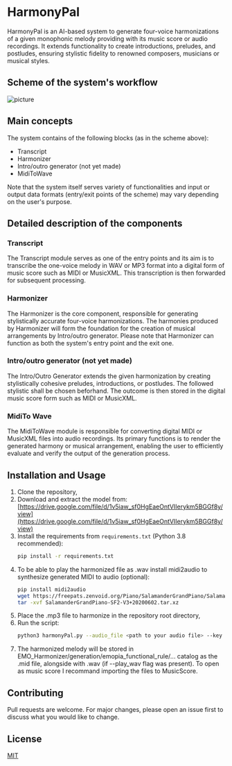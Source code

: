 # HarmonyPal

HarmonyPal is an AI-based system to generate four-voice harmonizations of a given monophonic melody providing with its music score or audio recordings. It extends functionality to create introductions, preludes, and postludes, ensuring stylistic fidelity to renowned composers, musicians or musical styles. 

## Scheme of the system's workflow
![picture](block-scheme-not-yet-made.png)

## Main concepts
The system contains of the following blocks (as in the scheme above):
- Transcript
- Harmonizer
- Intro/outro generator (not yet made)
- MidiToWave

Note that the system itself serves variety of functionalities and input or output data formats (entry/exit points of the scheme) may vary depending on the user's purpose.

## Detailed description of the components

### Transcript
The Transcript module serves as one of the entry points and its aim is to transcribe the one-voice melody in WAV or MP3 format into a digital form of music score such as MIDI or MusicXML. This transcription is then forwarded for subsequent processing.

### Harmonizer
The Harmonizer is the core component, responsible for generating stylistically accurate four-voice harmonizations. The harmonies produced by Harmonizer will form the foundation for the creation of musical arrangements by Intro/outro generator. Please note that Harmonizer can function as both the system's entry point and the exit one.

### Intro/outro generator (not yet made)
The Intro/Outro Generator extends the given harmonization by creating stylistically cohesive preludes, introductions, or postludes. The followed stylistic shall be chosen beforhand. The outcome is then stored in the digital music score form such as MIDI or MusicXML.

### MidiTo Wave
The MidiToWave module is responsible for converting digital MIDI or MusicXML files into audio recordings. Its primary functions is to  render the generated harmony or musical arrangement, enabling the user to efficiently evaluate and verify the output of the generation process.

## Installation and Usage
1. Clone the repository,
2. Download and extract the model from: 
   [https://drive.google.com/file/d/1v5iaw_sf0HgEaeOntVIIerykm5BGGf8y/view](https://drive.google.com/file/d/1v5iaw_sf0HgEaeOntVIIerykm5BGGf8y/view)
3. Install the requirements from `requirements.txt` (Python 3.8 recommended): 
   ```bash
   pip install -r requirements.txt
4. To be able to play the harmonized file as .wav install midi2audio to synthesize generated MIDI to audio (optional):
    ```bash
   pip install midi2audio
   wget https://freepats.zenvoid.org/Piano/SalamanderGrandPiano/SalamanderGrandPiano-SF2-V3+20200602.tar.xz
   tar -xvf SalamanderGrandPiano-SF2-V3+20200602.tar.xz

5.  Place the .mp3 file to harmonize in the repository root directory, 
6. Run the script:
   ```bash
   python3 harmonyPal.py --audio_file <path to your audio file> --key <letter indicating the key of the harmonized file> [--play_wav]
7. The harmonized melody will be stored in EMO_Harmonizer/generation/emopia_functional_rule/... catalog as the .mid file, alongside with .wav (if --play_wav flag was present). To open as music score I recommand importing the files to MusicScore. 

## Contributing
Pull requests are welcome. For major changes, please open an issue first
to discuss what you would like to change.

## License

[MIT](https://choosealicense.com/licenses/mit/)
